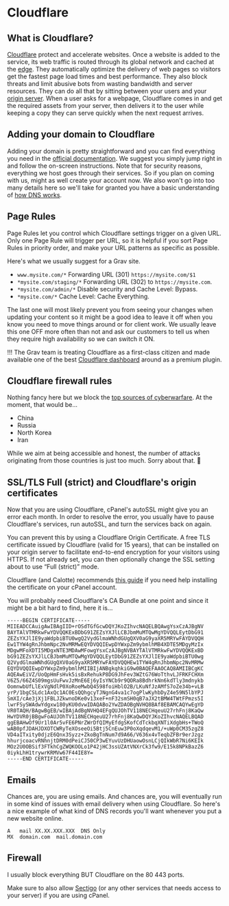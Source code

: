 # Cloudflare

## What is Cloudflare?

[Cloudflare](https://www.cloudflare.com/en-ca/) protect and accelerate websites. Once a website is added to the service, its web traffic is routed through its global network and cached at the [edge](https://en.wikipedia.org/wiki/Edge_computing). They automatically optimize the delivery of web pages so visitors get the fastest page load times and best performance. They also block threats and limit abusive bots from wasting bandwidth and server resources.
They can do all that by sitting between your users and your [origin server](https://www.cloudflare.com/en-ca/learning/cdn/glossary/origin-server/). When a user asks for a webpage, Cloudflare comes in and get the required assets from your server, then delivers it to the user while keeping a copy they can serve quickly when the next request arrives.

## Adding your domain to Cloudflare

Adding your domain is pretty straightforward and you can find everything you need in the [official documentation](https://support.cloudflare.com/hc/en-us/articles/201720164-Creating-a-Cloudflare-account-and-adding-a-website). We suggest you simply jump right in and follow the on-screen instructions. Note that for security reasons, everything we host goes through their services. So if you plan on coming with us, might as well create your account now.
We also won't go into too many details here so we'll take for granted you have a basic understanding of [how DNS works](https://aws.amazon.com/route53/what-is-dns/).

## Page Rules

Page Rules let you control which Cloudflare settings trigger on a given URL. Only one Page Rule will trigger per URL, so it is helpful if you sort Page Rules in priority order, and make your URL patterns as specific as possible.

Here's what we usually suggest for a Grav site.

* `www.mysite.com/*` Forwarding URL (301) `https://mysite.com/$1`
* `*mysite.com/staging/*` Forwarding URL (302)  to `https://mysite.com`.  
* `*mysite.com/admin/*` Disable security and Cache Level: Bypass.  
* `*mysite.com/*` Cache Level: Cache Everything.

The last one will most likely prevent you from seeing your changes when updating your content so it might be a good idea to leave it off when you know you need to move things around or for client work.
We usually leave this one OFF more often than not and ask our customers to tell us when they require high availability so we can switch it ON.

!!! The Grav team is treating Cloudflare as a first-class citizen and made available one of the best [Cloudflare dashboard](https://getgrav.org/premium/cloudflare) around as a premium plugin.

## Cloudflare firewall rules

Nothing fancy here but we block the [top sources of cyberwarfare](https://www.privacyaffairs.com/geopolitical-attacks/).
At the moment, that would be...

* China
* Russia
* North Korea
* Iran

While we aim at being accessible and honest,  the number of attacks originating from those countries is just too much. Sorry about that. 🤷

## SSL/TLS Full (strict) and Cloudflare's origin certificates

Now that you are using Cloudflare, cPanel's autoSSL might give you an error each month. In order to resolve the error, you usually have to pause Cloudflare's services, run autoSSL, and turn the services back on again.

You can prevent this by using a Cloudflare Origin Certificate. A free TLS certificate issued by Cloudflare (valid for 15 years), that can be installed on your origin server to facilitate end-to-end encryption for your visitors using HTTPS. If not already set, you can then optionally change the SSL setting about to use “Full (strict)” mode.

Cloudflare (and Calotte) recommends [this guide](https://www.digicert.com/kb/ssl-certificate-installation-apache-cpanel.htm) if you need help installing the certificate on your cPanel account.

You will probably need Cloudflare's CA Bundle at one point and since it might be a bit hard to find, here it is...

```
-----BEGIN CERTIFICATE-----
MIIEADCCAuigAwIBAgIID+rOSdTGfGcwDQYJKoZIhvcNAQELBQAwgYsxCzAJBgNV
BAYTAlVTMRkwFwYDVQQKExBDbG91ZEZsYXJlLCBJbmMuMTQwMgYDVQQLEytDbG91
ZEZsYXJlIE9yaWdpbiBTU0wgQ2VydGlmaWNhdGUgQXV0aG9yaXR5MRYwFAYDVQQH
Ew1TYW4gRnJhbmNpc2NvMRMwEQYDVQQIEwpDYWxpZm9ybmlhMB4XDTE5MDgyMzIx
MDgwMFoXDTI5MDgxNTE3MDAwMFowgYsxCzAJBgNVBAYTAlVTMRkwFwYDVQQKExBD
bG91ZEZsYXJlLCBJbmMuMTQwMgYDVQQLEytDbG91ZEZsYXJlIE9yaWdpbiBTU0wg
Q2VydGlmaWNhdGUgQXV0aG9yaXR5MRYwFAYDVQQHEw1TYW4gRnJhbmNpc2NvMRMw
EQYDVQQIEwpDYWxpZm9ybmlhMIIBIjANBgkqhkiG9w0BAQEFAAOCAQ8AMIIBCgKC
AQEAwEiVZ/UoQpHmFsHvk5isBxRehukP8DG9JhFev3WZtG76WoTthvLJFRKFCHXm
V6Z5/66Z4S09mgsUuFwvJzMnE6Ej6yIsYNCb9r9QORa8BdhrkNn6kdTly3mdnykb
OomnwbUfLlExVgNdlP0XoRoeMwbQ4598foiHblO2B/LKuNfJzAMfS7oZe34b+vLB
yrP/1bgCSLdc1AxQc1AC0EsQQhgcyTJNgnG4va1c7ogPlwKyhbDyZ4e59N5lbYPJ
SmXI/cAe3jXj1FBLJZkwnoDKe0v13xeF+nF32smSH0qB7aJX2tBMW4TWtFPmzs5I
lwrFSySWAdwYdgxw180yKU0dvwIDAQABo2YwZDAOBgNVHQ8BAf8EBAMCAQYwEgYD
VR0TAQH/BAgwBgEB/wIBAjAdBgNVHQ4EFgQUJOhTV118NECHqeuU27rhFnj8KaQw
HwYDVR0jBBgwFoAUJOhTV118NECHqeuU27rhFnj8KaQwDQYJKoZIhvcNAQELBQAD
ggEBAHwOf9Ur1l0Ar5vFE6PNrZWrDfQIMyEfdgSKofCdTckbqXNTiXdgbHs+TWoQ
wAB0pfJDAHJDXOTCWRyTeXOseeOi5Btj5CnEuw3P0oXqdqevM1/+uWp0CM35zgZ8
VD4aITxity0djzE6Qnx3Syzz+ZkoBgTnNum7d9A66/V636x4vTeqbZFBr9erJzgz
hhurjcoacvRNhnjtDRM0dPeiCJ50CP3wEYuvUzDHUaowOsnLCjQIkWbR7Ni6KEIk
MOz2U0OBSif3FTkhCgZWQKOOLo1P42jHC3ssUZAtVNXrCk3fw9/E15k8NPkBazZ6
0iykLhH1trywrKRMVw67F44IE8Y=
-----END CERTIFICATE-----
```

## Emails

Chances are, you are using emails. And chances are, you will eventually run in some kind of issues with email delivery when using Cloudflare. So here's a nice example of what kind of DNS records you'll want whenever you put a new website online.

```
A	mail XX.XX.XXX.XXX	DNS Only
MX	domain.com	mail.domain.com
```

## Firewall

I usually block everything BUT Cloudflare on the 80 443 ports.

Make sure to also allow [Sectigo](https://support.cpanel.net/hc/en-us/articles/360053968633-What-IP-addresses-do-Sectigo-DCV-requests-originate-from-) (or any other services that needs access to your server) if you are using cPanel.
